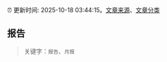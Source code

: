 :alarm_clock: 更新时间: 2025-10-18 03:44:15。[文章来源](/README.md)、[文章分类](/TAGS.md)

## 报告


> 关键字：`报告`、`月报`



